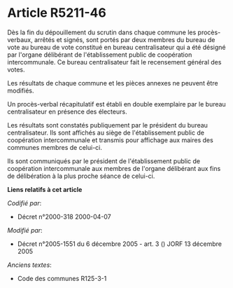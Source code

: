 # Article R5211-46

Dès la fin du dépouillement du scrutin dans chaque commune les procès-verbaux, arrêtés et signés, sont portés par deux
membres du bureau de vote au bureau de vote constitué en bureau centralisateur qui a été désigné par l'organe délibérant de
l'établissement public de coopération intercommunale. Ce bureau centralisateur fait le recensement général des votes.

Les résultats de chaque commune et les pièces annexes ne peuvent être modifiés.

Un procès-verbal récapitulatif est établi en double exemplaire par le bureau centralisateur en présence des électeurs.

Les résultats sont constatés publiquement par le président du bureau centralisateur. Ils sont affichés au siège de
l'établissement public de coopération intercommunale et transmis pour affichage aux maires des communes membres de celui-ci.

Ils sont communiqués par le président de l'établissement public de coopération intercommunale aux membres de l'organe
délibérant aux fins de délibération à la plus proche séance de celui-ci.

**Liens relatifs à cet article**

_Codifié par_:

  - Décret n°2000-318 2000-04-07

_Modifié par_:

  - Décret n°2005-1551 du 6 décembre 2005 - art. 3 () JORF 13 décembre 2005

_Anciens textes_:

  - Code des communes R125-3-1
